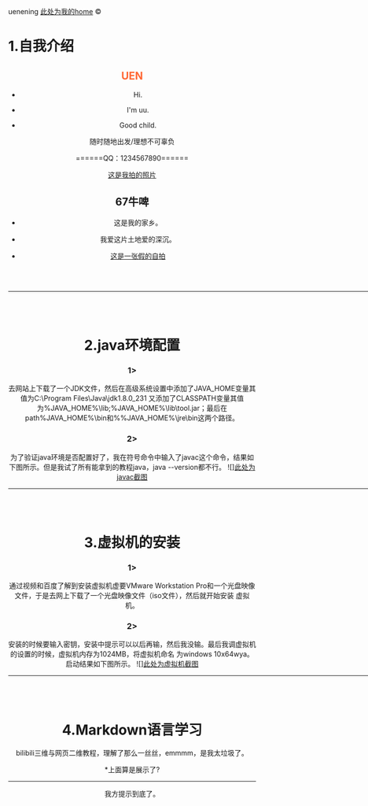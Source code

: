 uenening  <a href="https://github.com/uenening/19558Wya">此处为我的home</a>  &copy; 
<h1>1.自我介绍</h1> 
<!DOCTYPE html> 
<html> 
<head> 
<meta charset="utf-8">  
<title>my name is uu</title></head> <body>
</head> <body>  <center>            
<h2><font color="#FF6633">UEN</font></h2>  
<ul> 
 <li><p>Hi.</p></li>
 <li><p>I'm uu.</p></li> 
 <li><p>Good child.</p></li> 
 </>
 <ml> 
</ul>       
<p>随时随地出发/理想不可辜负</p>        
<p>======QQ：1234567890======</p>
<a href="https://github.com/uenening/regret/blob/master/IMG_20190710_163045.jpg">这是我拍的照片</a>    
<h2><font color="red"></font></h2> 
<h2>67牛啤</h2>
<ul>
<li><p>这是我的家乡。</p></li>        
<li><p>我爱这片土地爱的深沉。</p></li> 
<li><p><a href="https://github.com/uenening/regret/blob/master/IMG_20190710_162810.jpg">这是一张假的自拍</a></p></li>
</ul>
<br /><br />        
<hr color="#FFCCCC" width="750px" /><br /><br />         


<h1>2.java环境配置</h1> 
 <h3>1></h3>去网站上下载了一个JDK文件，然后在高级系统设置中添加了JAVA_HOME变量其值为C:\Program Files\Java\jdk1.8.0_231 
又添加了CLASSPATH变量其值为%JAVA_HOME%\lib;%JAVA_HOME%\lib\tool.jar；最后在path%JAVA_HOME%\bin和%%JAVA_HOME%\jre\bin这两个路径。 
 <h3>2></h3>为了验证java环境是否配置好了，我在符号命令中输入了javac这个命令，结果如下图所示。但是我试了所有能拿到的教程java，java --version都不行。 
 ![]<a href="https://github.com/uenening/19558Wya/blob/master/QQ截图20191128124915.png">此处为javac截图</a>
 <hr color="#FFCCCC" width="750px" /><br /><br />   
 
 
<h1>3.虚拟机的安装</h1> 
 <h3>1></h3>通过视频和百度了解到安装虚拟机虚要VMware Workstation Pro和一个光盘映像文件，于是去网上下载了一个光盘映像文件（iso文件），然后就开始安装 
虚拟机。 
 <h3>2></h3>安装的时候要输入密钥，安装中提示可以以后再输，然后我没输。最后我调虚拟机的设置的时候，虚拟机内存为1024MB，将虚拟机命名 
为windows 10x64wya。启动结果如下图所示。 
![]<a href="https://github.com/uenening/19558Wya/blob/master/QQ截图20191128084501.png">此处为虚拟机截图</a>
<hr color="#FFCCCC" width="750px" /><br /><br /> 


<h1>4.Markdown语言学习</h1>
 bilibili三维与网页二维教程，理解了那么一丝丝，emmmm，是我太垃圾了。 
 

 *上面算是展示了?
 <br/>
 
 
 -----------------------------------
 我方提示到底了。
